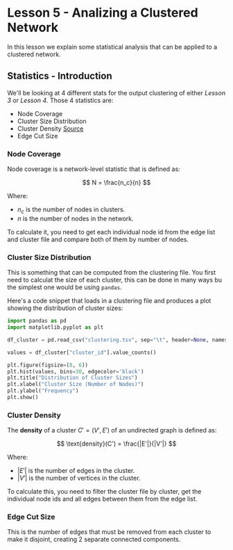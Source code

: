 # Lesson 5 - Analizing a Clustered Network

In this lesson we explain some statistical analysis that can be applied to a clustered network.


## Statistics - Introduction

We'll be looking at 4 different stats for the output clustering of either *Lesson 3* or *Lesson 4*. Those 4 statistics are:

- Node Coverage
- Cluster Size Distribution
- Cluster Density [Source](https://en.wikipedia.org/wiki/Dense_subgraph)
- Edge Cut Size

### Node Coverage

Node coverage is a network-level statistic that is defined as:

$$
N = \frac{n_c}{n}
$$

Where:

* $n_c$ is the number of nodes in clusters.
* $n$ is the number of nodes in the network.


To calculate it, you need to get each individual node id from the edge list and cluster file and compare both of them by number of nodes.


### Cluster Size Distribution

This is something that can be computed from the clustering file. You first need to calculat the size of each cluster, this can be done in many ways bu the simplest one would be using `pandas`. 

Here's a code snippet that loads in a clustering file and produces a plot showing the distribution of cluster sizes:

```py
import pandas as pd
import matplotlib.pyplot as plt

df_cluster = pd.read_csv("clustering.tsv", sep="\t", header=None, names=['node_id', 'cluster_id'], dtype=str)

values = df_cluster["cluster_id"].value_counts()

plt.figure(figsize=(8, 6))
plt.hist(values, bins=30, edgecolor='black')
plt.title("Distribution of Cluster Sizes")
plt.xlabel("Cluster Size (Number of Nodes)")
plt.ylabel("Frequency")
plt.show()
```

### Cluster Density

The **density** of a cluster $C' = (V', E')$ of an undirected graph is defined as:

$$
\text{density}(C') = \frac{|E'|}{|V'|}
$$

Where:

* $|E'|$ is the number of edges in the cluster.
* $|V'|$ is the number of vertices in the cluster.

To calculate this, you need to filter the cluster file by cluster, get the individual node ids and all edges between them from the edge list.



### Edge Cut Size

This is the number of edges that must be removed from each cluster to make it disjoint, creating 2 separate connected components.

